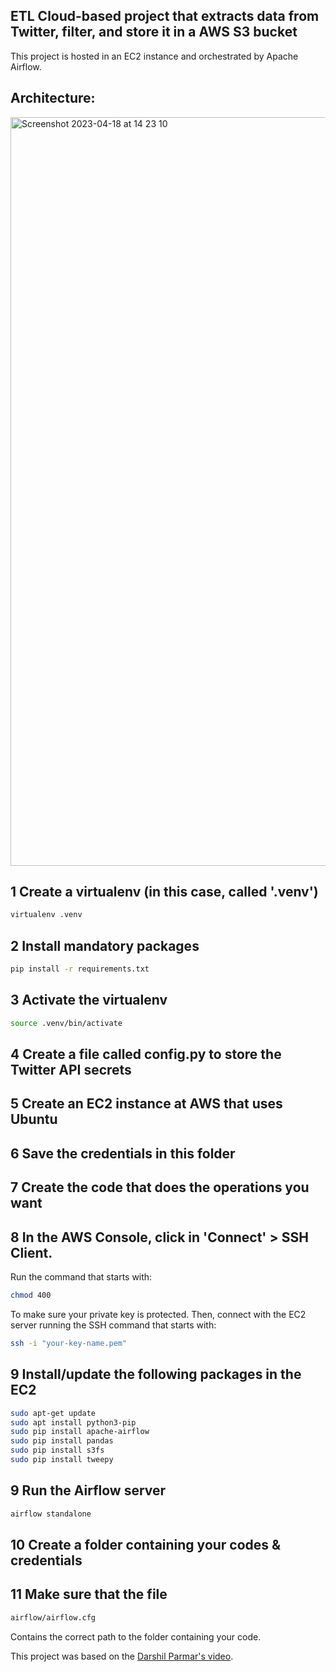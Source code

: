## ETL Cloud-based project that extracts data from Twitter, filter, and store it in a AWS S3 bucket
This project is hosted in an EC2 instance and orchestrated by Apache Airflow.

## Architecture:

<img width="1198" alt="Screenshot 2023-04-18 at 14 23 10" src="https://user-images.githubusercontent.com/47197078/232858609-bc284710-7681-40df-a9d3-3217f87ff2b7.png">

## 1 Create a virtualenv (in this case, called '.venv')
```bash
virtualenv .venv
```

## 2 Install mandatory packages
```bash
pip install -r requirements.txt
```

## 3 Activate the virtualenv
```bash
source .venv/bin/activate
```

## 4 Create a file called config.py to store the Twitter API secrets

## 5 Create an EC2 instance at AWS that uses Ubuntu

## 6 Save the credentials in this folder

## 7 Create the code that does the operations you want

## 8 In the AWS Console, click in 'Connect' > SSH Client.
Run the command that starts with:
```bash
chmod 400
```
To make sure your private key is protected. Then, connect with the EC2 server running the SSH command that starts with:
```bash
ssh -i "your-key-name.pem"
```

## 9 Install/update the following packages in the EC2
```bash
sudo apt-get update
sudo apt install python3-pip
sudo pip install apache-airflow
sudo pip install pandas
sudo pip install s3fs
sudo pip install tweepy
```

## 9 Run the Airflow server
```bash
airflow standalone
```

## 10 Create a folder containing your codes & credentials

## 11 Make sure that the file
```bash
airflow/airflow.cfg
```
Contains the correct path to the folder containing your code.

This project was based on the [Darshil Parmar's video](https://www.youtube.com/watch?v=q8q3OFFfY6c).
